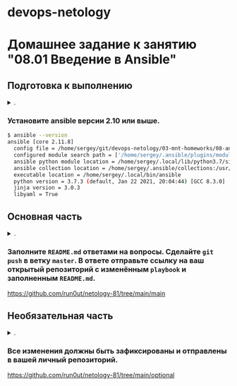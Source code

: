 devops-netology
===============

# Домашнее задание к занятию "08.01 Введение в Ansible"

</details>  

## Подготовка к выполнению

<details><summary>.</summary>

1. Установите ansible версии 2.10 или выше.
2. Создайте свой собственный публичный репозиторий на github с произвольным именем.
3. Скачайте [playbook](./playbook/) из репозитория с домашним заданием и перенесите его в свой репозиторий.

</details>  

### Установите ansible версии 2.10 или выше.

```bash
$ ansible --version
ansible [core 2.11.8]
  config file = /home/sergey/git/devops-netology/03-mnt-homeworks/08-ansible-01-base/playbook/ansible.cfg
  configured module search path = ['/home/sergey/.ansible/plugins/modules', '/usr/share/ansible/plugins/modules']
  ansible python module location = /home/sergey/.local/lib/python3.7/site-packages/ansible
  ansible collection location = /home/sergey/.ansible/collections:/usr/share/ansible/collections
  executable location = /home/sergey/.local/bin/ansible
  python version = 3.7.3 (default, Jan 22 2021, 20:04:44) [GCC 8.3.0]
  jinja version = 3.0.3
  libyaml = True
```

## Основная часть

<details><summary>.</summary>

1. Попробуйте запустить playbook на окружении из `test.yml`, зафиксируйте какое значение имеет факт `some_fact` для указанного хоста при выполнении playbook'a.
   ```bash
   $ ansible-playbook site.yml -i inventory/test.yml
   
   PLAY [Print os facts] ********************************************************************************************************************************************************************************************
   
   TASK [Gathering Facts] *******************************************************************************************************************************************************************************************
   ok: [localhost]
   
   TASK [Print OS] **************************************************************************************************************************************************************************************************
   ok: [localhost] => {
       "msg": "Debian"
   }
   
   TASK [Print fact] ************************************************************************************************************************************************************************************************
   ok: [localhost] => {
       "msg": 12
   }
   
   PLAY RECAP *******************************************************************************************************************************************************************************************************
   localhost                  : ok=3    changed=0    unreachable=0    failed=0    skipped=0    rescued=0    ignored=0
   
   ```
2. Найдите файл с переменными (group_vars) в котором задаётся найденное в первом пункте значение и поменяйте его на 'all default fact'.
   ```bash
   $ cat group_vars/all/examp.yml
   ---
     some_fact: "all default fact"
   ```
3. Воспользуйтесь подготовленным (используется `docker`) или создайте собственное окружение для проведения дальнейших испытаний.
   ```bash
   $ docker ps
   CONTAINER ID   IMAGE          COMMAND                CREATED              STATUS              PORTS     NAMES
   161d852c25a3   ubuntu:20.04   "tail -F /var/log/*"   About a minute ago   Up About a minute             ubuntu
   0df80bd3eacf   centos:7       "tail -F /var/log/*"   About a minute ago   Up About a minute             centos7
   ```
4. Проведите запуск playbook на окружении из `prod.yml`. Зафиксируйте полученные значения `some_fact` для каждого из `managed host`.
   ```bash
   $ ansible-playbook site.yml -i inventory/prod.yml
   
   PLAY [Print os facts] ******************************************************************************************************
   
   TASK [Gathering Facts] *****************************************************************************************************
   ok: [ubuntu]
   ok: [centos7]
   
   TASK [Print OS] ************************************************************************************************************
   ok: [centos7] => {
       "msg": "CentOS"
   }
   ok: [ubuntu] => {
       "msg": "Ubuntu"
   }
   
   TASK [Print fact] **********************************************************************************************************
   ok: [centos7] => {
       "msg": "el"
   }
   ok: [ubuntu] => {
       "msg": "deb"
   }
   
   PLAY RECAP *****************************************************************************************************************
   centos7                    : ok=3    changed=0    unreachable=0    failed=0    skipped=0    rescued=0    ignored=0
   ubuntu                     : ok=3    changed=0    unreachable=0    failed=0    skipped=0    rescued=0    ignored=0
   ```
5. Добавьте факты в `group_vars` каждой из групп хостов так, чтобы для `some_fact` получились следующие значения: для `deb` - 'deb default fact', для `el` - 'el default fact'.
   ```bash
   $ cat group_vars/{deb,el}/*
   ---
     some_fact: "deb default fact"
   ---
     some_fact: "el default fact"
   ```
6. Повторите запуск playbook на окружении `prod.yml`. Убедитесь, что выдаются корректные значения для всех хостов.
   ```bash
   $ ansible-playbook site.yml -i inventory/prod.yml
   
   PLAY [Print os facts] ******************************************************************************************************
   
   TASK [Gathering Facts] *****************************************************************************************************
   ok: [ubuntu]
   ok: [centos7]
   
   TASK [Print OS] ************************************************************************************************************
   ok: [centos7] => {
       "msg": "CentOS"
   }
   ok: [ubuntu] => {
       "msg": "Ubuntu"
   }
   
   TASK [Print fact] **********************************************************************************************************
   ok: [centos7] => {
       "msg": "el default fact"
   }
   ok: [ubuntu] => {
       "msg": "deb default fact"
   }
   
   PLAY RECAP *****************************************************************************************************************
   centos7                    : ok=3    changed=0    unreachable=0    failed=0    skipped=0    rescued=0    ignored=0
   ubuntu                     : ok=3    changed=0    unreachable=0    failed=0    skipped=0    rescued=0    ignored=0
   ```
7. При помощи `ansible-vault` зашифруйте факты в `group_vars/deb` и `group_vars/el` с паролем `netology`.
   ```bash
   $ cat group_vars/{deb,el}/*
   $ANSIBLE_VAULT;1.1;AES256
   35396161313162366362323063396532336563643230333230626532306138626564633330323566
   6434316361363938646235666235333238363136623435630a316664643933393934386162646333
   61323366393139396638316537393938323030383966633764336139306233376265383935303033
   6464303837326436300a343537386636303661303232616166316337636366353438656363386439
   64363238373435316266626662306138336132643162376232326238326131303631376665663830
   3762623862363536326331386461356432623637333562653261
   $ANSIBLE_VAULT;1.1;AES256
   30613538346362333266326563626664353761393163616165343232316436306232313233666330
   3137316233383130353337333932346631663562333764610a343561653636613162653763656436
   32363865393430356265316638616164363332386631366438633139646636626566333365613439
   3262373832303935360a323765366663323931643733646334613064343634663339383832653061
   64393335393465343164633431323631346533353633636230643431663835653065653763663864
   3131636466363564353263653933393964363033353465613336
   ```
8. Запустите playbook на окружении `prod.yml`. При запуске `ansible` должен запросить у вас пароль. Убедитесь в работоспособности.
   ```bash
   $ ansible-playbook site.yml -i inventory/prod.yml --vault-password-file vault_password.txt
   
   PLAY [Print os facts] ******************************************************************************************************
   
   TASK [Gathering Facts] *****************************************************************************************************
   ok: [ubuntu]
   ok: [centos7]
   
   TASK [Print OS] ************************************************************************************************************
   ok: [centos7] => {
       "msg": "CentOS"
   }
   ok: [ubuntu] => {
       "msg": "Ubuntu"
   }
   
   TASK [Print fact] **********************************************************************************************************
   ok: [centos7] => {
       "msg": "el default fact"
   }
   ok: [ubuntu] => {
       "msg": "deb default fact"
   }
   
   PLAY RECAP *****************************************************************************************************************
   centos7                    : ok=3    changed=0    unreachable=0    failed=0    skipped=0    rescued=0    ignored=0
   ubuntu                     : ok=3    changed=0    unreachable=0    failed=0    skipped=0    rescued=0    ignored=0
   ```
9. Посмотрите при помощи `ansible-doc` список плагинов для подключения. Выберите подходящий для работы на `control node`.
   ```
   ???
   ```
10. В `prod.yml` добавьте новую группу хостов с именем  `local`, в ней разместите localhost с необходимым типом подключения.
    ```yaml
    $ cat inventory/prod.yml
    ---
      el:
        hosts:
          centos7:
            ansible_connection: docker
      deb:
        hosts:
          ubuntu:
            ansible_connection: docker
      local:
        hosts:
          localhost:
            ansible_connection: local
    ```
11. Запустите playbook на окружении `prod.yml`. При запуске `ansible` должен запросить у вас пароль. Убедитесь что факты `some_fact` для каждого из хостов определены из верных `group_vars`.
    ```bash
    $ ansible-playbook site.yml -i inventory/prod.yml --vault-password-file vault_password.txt
    
    PLAY [Print os facts] **********************************************************************************************
    
    TASK [Gathering Facts] *********************************************************************************************
    ok: [localhost]
    ok: [ubuntu]
    ok: [centos7]
    
    TASK [Print OS] ****************************************************************************************************
    ok: [localhost] => {
        "msg": "Debian"
    }
    ok: [ubuntu] => {
        "msg": "Ubuntu"
    }
    ok: [centos7] => {
        "msg": "CentOS"
    }
    
    TASK [Print fact] **************************************************************************************************
    ok: [localhost] => {
        "msg": "all default fact"
    }
    ok: [centos7] => {
        "msg": "el default fact"
    }
    ok: [ubuntu] => {
        "msg": "deb default fact"
    }
    
    PLAY RECAP *********************************************************************************************************
    centos7                    : ok=3    changed=0    unreachable=0    failed=0    skipped=0    rescued=0    ignored=0
    localhost                  : ok=3    changed=0    unreachable=0    failed=0    skipped=0    rescued=0    ignored=0
    ubuntu                     : ok=3    changed=0    unreachable=0    failed=0    skipped=0    rescued=0    ignored=0
    ```
12. Заполните `README.md` ответами на вопросы. Сделайте `git push` в ветку `master`. В ответе отправьте ссылку на ваш открытый репозиторий с изменённым `playbook` и заполненным `README.md`.

</details>  

###  Заполните `README.md` ответами на вопросы. Сделайте `git push` в ветку `master`. В ответе отправьте ссылку на ваш открытый репозиторий с изменённым `playbook` и заполненным `README.md`.

https://github.com/run0ut/netology-81/tree/main/main

## Необязательная часть


<details><summary>.</summary>

1. При помощи `ansible-vault` расшифруйте все зашифрованные файлы с переменными.
2. Зашифруйте отдельное значение `PaSSw0rd` для переменной `some_fact` паролем `netology`. Добавьте полученное значение в `group_vars/all/exmp.yml`.
3. Запустите `playbook`, убедитесь, что для нужных хостов применился новый `fact`.
4. Добавьте новую группу хостов `fedora`, самостоятельно придумайте для неё переменную. В качестве образа можно использовать [этот](https://hub.docker.com/r/pycontribs/fedora).
5. Напишите скрипт на bash: автоматизируйте поднятие необходимых контейнеров, запуск ansible-playbook и остановку контейнеров.
6. Все изменения должны быть зафиксированы и отправлены в вашей личный репозиторий.

</details>

### Все изменения должны быть зафиксированы и отправлены в вашей личный репозиторий.


https://github.com/run0ut/netology-81/tree/main/optional